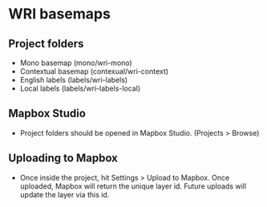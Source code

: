# WRI basemaps

## Project folders
- Mono basemap (mono/wri-mono)
- Contextual basemap (contexual/wri-context)
- English labels (labels/wri-labels)
- Local labels (labels/wri-labels-local)

## Mapbox Studio
- Project folders should be opened in Mapbox Studio. (Projects > Browse)

## Uploading to Mapbox 
- Once inside the project, hit Settings > Upload to Mapbox. Once uploaded, Mapbox will return the unique layer id. Future uploads will update the layer via this id.



